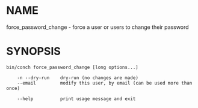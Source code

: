 # NAME

force\_password\_change - force a user or users to change their password

# SYNOPSIS

```
bin/conch force_password_change [long options...]

    -n --dry-run    dry-run (no changes are made)
    --email         modify this user, by email (can be used more than once)

    --help          print usage message and exit
```
